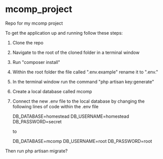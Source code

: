 # mcomp_project
Repo for my mcomp project

To get the application up and running follow these steps:

1) Clone the repo
2) Navigate to the root of the cloned folder in a terminal window
3) Run "composer install"
4) Within the root folder the file called ".env.example" rename it to ".env."
5) In the terminal window run the command "php artisan key:generate"
5) Create a local database called mcomp
6) Connect the new .env file to the local database by changing the following lines of code within the .env file

    DB_DATABASE=homestead
    DB_USERNAME=homestead
    DB_PASSWORD=secret

    to 

    DB_DATABASE=mcomp
    DB_USERNAME=root
    DB_PASSWORD=root

Then run php artisan migrate?
    